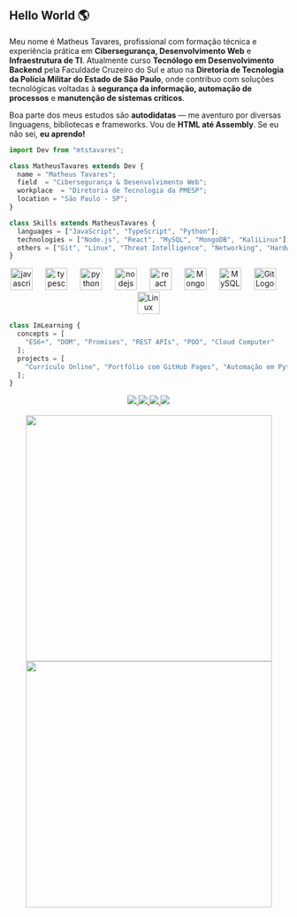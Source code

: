 ## Hello World 🌎

Meu nome é Matheus Tavares, profissional com formação técnica e experiência prática em **Cibersegurança, Desenvolvimento Web** e **Infraestrutura de TI**. Atualmente curso **Tecnólogo em Desenvolvimento Backend** pela Faculdade Cruzeiro do Sul e atuo na **Diretoria de Tecnologia da Polícia Militar do Estado de São Paulo**, onde contribuo com soluções tecnológicas voltadas à **segurança da informação, automação de processos** e **manutenção de sistemas críticos**.

Boa parte dos meus estudos são **autodidatas** — me aventuro por diversas linguagens, bibliotecas e frameworks. Vou de **HTML até Assembly**. Se eu não sei, **eu aprendo!**

```js
import Dev from "mtstavares";

class MatheusTavares extends Dev {
  name = "Matheus Tavares";
  field  = "Cibersegurança & Desenvolvimento Web";
  workplace  = "Diretoria de Tecnologia da PMESP";
  location = "São Paulo - SP";
}

class Skills extends MatheusTavares {
  languages = ["JavaScript", "TypeScript", "Python"];
  technologies = ["Node.js", "React", "MySQL", "MongoDB", "KaliLinux"];
  others = ["Git", "Linux", "Threat Intelligence", "Networking", "Hardware"];
}
```
<div align="center">
  <img src="https://cdn.jsdelivr.net/gh/devicons/devicon/icons/javascript/javascript-original.svg" height="40" alt="javascript logo"  />
  <img width="15" /> 
  <img src="https://cdn.jsdelivr.net/gh/devicons/devicon/icons/typescript/typescript-original.svg" height="40" alt="typescript logo"  />
  <img width="15" />
  <img src="https://cdn.jsdelivr.net/gh/devicons/devicon/icons/python/python-original.svg" height="40" alt="python logo"  />
  <img width="15" />
  <img src="https://cdn.jsdelivr.net/gh/devicons/devicon/icons/nodejs/nodejs-original.svg" height="40" alt="nodejs logo"  />
  <img width="15" />
  <img src="https://cdn.jsdelivr.net/gh/devicons/devicon/icons/react/react-original.svg" height="40" alt="react logo"  />
  <img width="15" />
  <img src="https://cdn.jsdelivr.net/gh/devicons/devicon@latest/icons/mongodb/mongodb-original.svg" height="40" alt="MongoDB Logo" />
  <img width="15" />
  <img src="https://cdn.jsdelivr.net/gh/devicons/devicon@latest/icons/mysql/mysql-original-wordmark.svg" height="40" alt="MySQL Logo"/>
  <img width="15" />
  <img src="https://cdn.jsdelivr.net/gh/devicons/devicon@latest/icons/git/git-original.svg" height="40" alt="Git Logo"/>
  <img width="15" />
  <img src="https://cdn.jsdelivr.net/gh/devicons/devicon@latest/icons/linux/linux-original.svg" height="40" alt="Linux Logo"/>
        
</div>

```js
class ImLearning {
  concepts = [
    "ES6+", "DOM", "Promises", "REST APIs", "POO", "Cloud Computer"
  ];
  projects = [
    "Currículo Online", "Portfólio com GitHub Pages", "Automação em Python"
  ];
}
```

<div align="center">
  <a href="mailto:mts.tavares01@gmail.com" target="_blank">
    <img src="https://img.shields.io/badge/Gmail-D14836?style=for-the-badge&logo=gmail&logoColor=white" />
  </a>
  <a href="https://www.linkedin.com/in/matheus-tavares-ab3153258" target="_blank">
    <img src="https://img.shields.io/badge/LinkedIn-0077B5?style=for-the-badge&logo=linkedin&logoColor=white" />
  </a>
  <a href="https://wa.me/5519996784443" target="_blank">
    <img src="https://img.shields.io/badge/WhatsApp-25D366?style=for-the-badge&logo=whatsapp&logoColor=white" />
  </a>
  <a href="https://www.instagram.com/mts_tavares" target="_blank">
    <img src="https://img.shields.io/badge/Instagram-E4405F?style=for-the-badge&logo=instagram&logoColor=white" />
  </a>
</div>
<br/>

<div align="center">

  <img src="https://github-readme-stats.vercel.app/api?username=mtstavares&theme=dark&show_icons=true&hide_border=false&count_private=true" width="445"/>
  <img src="https://github-readme-stats.vercel.app/api/top-langs/?username=mtstavares&theme=dark&layout=compact&hide_border=false&card_width=445" width="445"/>

</div>


